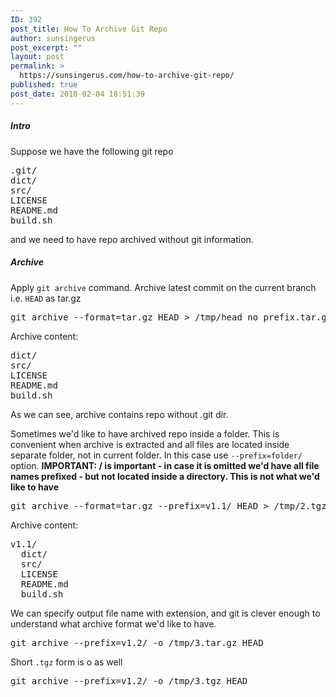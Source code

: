 ```yaml
---
ID: 392
post_title: How To Archive Git Repo
author: sunsingerus
post_excerpt: ""
layout: post
permalink: >
  https://sunsingerus.com/how-to-archive-git-repo/
published: true
post_date: 2018-02-04 18:51:39
---
```

<h5>Intro</h5>
Suppose we have the following git repo
<pre>
.git/
dict/
src/
LICENSE  
README.md  
build.sh  
</pre>
and we need to have repo archived without git information.

<h5>Archive</h5>
Apply <code>git archive</code> command. Archive latest commit on the current branch i.e. <code>HEAD</code> as tar.gz
<pre>
git archive --format=tar.gz HEAD > /tmp/head_no_prefix.tar.gz
</pre>
Archive content:
<pre>
dict/
src/
LICENSE  
README.md  
build.sh  
</pre>

As we can see, archive contains repo without .git dir. 

Sometimes we'd like to have archived repo inside a folder. This is convenient when archive is extracted and all files are located inside separate folder, not in current folder. In this case use <code>--prefix=folder/</code> option. <strong>IMPORTANT: / is important - in case it is omitted we'd have all file names prefixed - but not located inside a directory. This is not what we'd like to have</strong>
<pre>
git archive --format=tar.gz --prefix=v1.1/ HEAD > /tmp/2.tgz
</pre>
Archive content:
<pre>
v1.1/
  dict/
  src/
  LICENSE  
  README.md  
  build.sh  
</pre>

We can specify output file name with extension, and git is clever enough to understand what archive format we'd like to have.
<pre>
git archive --prefix=v1.2/ -o /tmp/3.tar.gz HEAD
</pre>
Short <code>.tgz</code> form is o as well
<pre>
git archive --prefix=v1.2/ -o /tmp/3.tgz HEAD
</pre>